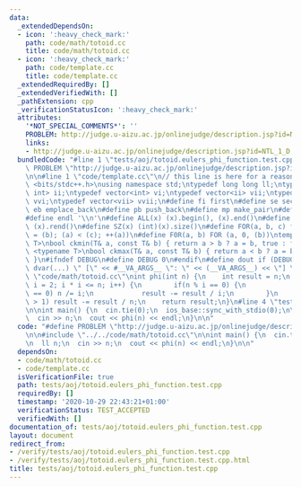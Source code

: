 ```yaml
---
data:
  _extendedDependsOn:
  - icon: ':heavy_check_mark:'
    path: code/math/totoid.cc
    title: code/math/totoid.cc
  - icon: ':heavy_check_mark:'
    path: code/template.cc
    title: code/template.cc
  _extendedRequiredBy: []
  _extendedVerifiedWith: []
  _pathExtension: cpp
  _verificationStatusIcon: ':heavy_check_mark:'
  attributes:
    '*NOT_SPECIAL_COMMENTS*': ''
    PROBLEM: http://judge.u-aizu.ac.jp/onlinejudge/description.jsp?id=NTL_1_D
    links:
    - http://judge.u-aizu.ac.jp/onlinejudge/description.jsp?id=NTL_1_D
  bundledCode: "#line 1 \"tests/aoj/totoid.eulers_phi_function.test.cpp\"\n#define\
    \ PROBLEM \"http://judge.u-aizu.ac.jp/onlinejudge/description.jsp?id=NTL_1_D\"\
    \n\n#line 1 \"code/template.cc\"\n// this line is here for a reason\n#include\
    \ <bits/stdc++.h>\nusing namespace std;\ntypedef long long ll;\ntypedef pair<int,\
    \ int> ii;\ntypedef vector<int> vi;\ntypedef vector<ii> vii;\ntypedef vector<vi>\
    \ vvi;\ntypedef vector<vii> vvii;\n#define fi first\n#define se second\n#define\
    \ eb emplace_back\n#define pb push_back\n#define mp make_pair\n#define mt make_tuple\n\
    #define endl '\\n'\n#define ALL(x) (x).begin(), (x).end()\n#define RALL(x) (x).rbegin(),\
    \ (x).rend()\n#define SZ(x) (int)(x).size()\n#define FOR(a, b, c) for (auto a\
    \ = (b); (a) < (c); ++(a))\n#define F0R(a, b) FOR (a, 0, (b))\ntemplate <typename\
    \ T>\nbool ckmin(T& a, const T& b) { return a > b ? a = b, true : false; }\ntemplate\
    \ <typename T>\nbool ckmax(T& a, const T& b) { return a < b ? a = b, true : false;\
    \ }\n#ifndef DEBUG\n#define DEBUG 0\n#endif\n#define dout if (DEBUG) cerr\n#define\
    \ dvar(...) \" [\" << #__VA_ARGS__ \": \" << (__VA_ARGS__) << \"] \"\n#line 2\
    \ \"code/math/totoid.cc\"\nint phi(int n) {\n    int result = n;\n    for (int\
    \ i = 2; i * i <= n; i++) {\n        if(n % i == 0) {\n            while(n % i\
    \ == 0) n /= i;\n            result -= result / i;\n        }\n    }\n    if(n\
    \ > 1) result -= result / n;\n    return result;\n}\n#line 4 \"tests/aoj/totoid.eulers_phi_function.test.cpp\"\
    \n\nint main() {\n  cin.tie(0);\n  ios_base::sync_with_stdio(0);\n\n  ll n;\n\
    \  cin >> n;\n  cout << phi(n) << endl;\n}\n\n"
  code: "#define PROBLEM \"http://judge.u-aizu.ac.jp/onlinejudge/description.jsp?id=NTL_1_D\"\
    \n\n#include \"../../code/math/totoid.cc\"\n\nint main() {\n  cin.tie(0);\n  ios_base::sync_with_stdio(0);\n\
    \n  ll n;\n  cin >> n;\n  cout << phi(n) << endl;\n}\n\n"
  dependsOn:
  - code/math/totoid.cc
  - code/template.cc
  isVerificationFile: true
  path: tests/aoj/totoid.eulers_phi_function.test.cpp
  requiredBy: []
  timestamp: '2020-10-29 22:43:21+01:00'
  verificationStatus: TEST_ACCEPTED
  verifiedWith: []
documentation_of: tests/aoj/totoid.eulers_phi_function.test.cpp
layout: document
redirect_from:
- /verify/tests/aoj/totoid.eulers_phi_function.test.cpp
- /verify/tests/aoj/totoid.eulers_phi_function.test.cpp.html
title: tests/aoj/totoid.eulers_phi_function.test.cpp
---
```


